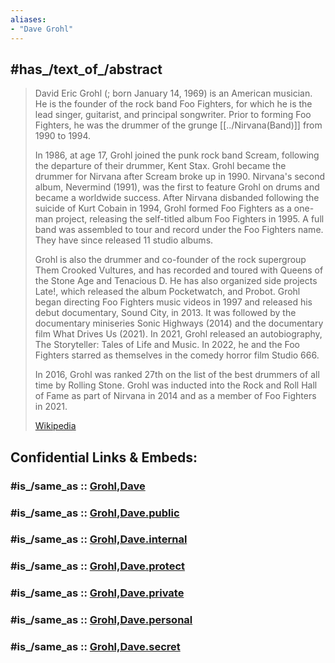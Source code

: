```yaml
---
aliases:
- "Dave Grohl"
---
```


## #has_/text_of_/abstract 

> David Eric Grohl (; born January 14, 1969) is an American musician. 
> He is the founder of the rock band Foo Fighters, for which he is the lead singer, guitarist, and principal songwriter. 
> Prior to forming Foo Fighters, he was the drummer of the grunge [[../Nirvana(Band)]] from 1990 to 1994.
>
> In 1986, at age 17, Grohl joined the punk rock band Scream, following the departure of their drummer, Kent Stax. Grohl became the drummer for Nirvana after Scream broke up in 1990. Nirvana's second album, Nevermind (1991), was the first to feature Grohl on drums and became a worldwide success. After Nirvana disbanded following the suicide of Kurt Cobain in 1994, Grohl formed Foo Fighters as a one-man project, releasing the self-titled album Foo Fighters in 1995. A full band was assembled to tour and record under the Foo Fighters name. They have since released 11 studio albums.
>
> Grohl is also the drummer and co-founder of the rock supergroup Them Crooked Vultures, and has recorded and toured with Queens of the Stone Age and Tenacious D. He has also organized side projects Late!, which released the album Pocketwatch, and Probot. Grohl began directing Foo Fighters music videos in 1997 and released his debut documentary, Sound City, in 2013. It was followed by the documentary miniseries Sonic Highways (2014) and the documentary film What Drives Us (2021). In 2021, Grohl released an autobiography, The Storyteller: Tales of Life and Music. In 2022, he and the Foo Fighters starred as themselves in the comedy horror film Studio 666.
>
> In 2016, Grohl was ranked 27th on the list of the best drummers of all time by Rolling Stone. Grohl was inducted into the Rock and Roll Hall of Fame as part of Nirvana in 2014 and as a member of Foo Fighters in 2021.
>
> [Wikipedia](https://en.wikipedia.org/wiki/Dave%20Grohl)


## Confidential Links & Embeds: 

### #is_/same_as :: [Grohl,Dave](/_Standards/Society/Communication/Media/Music/Musician/Music~Band/Foo_Fighters/Grohl,Dave.md) 

### #is_/same_as :: [Grohl,Dave.public](/_public/Society/Communication/Media/Music/Musician/Music~Band/Foo_Fighters/Grohl,Dave.public.md) 

### #is_/same_as :: [Grohl,Dave.internal](/_internal/Society/Communication/Media/Music/Musician/Music~Band/Foo_Fighters/Grohl,Dave.internal.md) 

### #is_/same_as :: [Grohl,Dave.protect](/_protect/Society/Communication/Media/Music/Musician/Music~Band/Foo_Fighters/Grohl,Dave.protect.md) 

### #is_/same_as :: [Grohl,Dave.private](/_private/Society/Communication/Media/Music/Musician/Music~Band/Foo_Fighters/Grohl,Dave.private.md) 

### #is_/same_as :: [Grohl,Dave.personal](/_personal/Society/Communication/Media/Music/Musician/Music~Band/Foo_Fighters/Grohl,Dave.personal.md) 

### #is_/same_as :: [Grohl,Dave.secret](/_secret/Society/Communication/Media/Music/Musician/Music~Band/Foo_Fighters/Grohl,Dave.secret.md)

